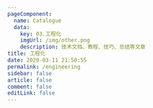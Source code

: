 ```yaml
---
pageComponent: 
  name: Catalogue
  data: 
    key: 03.工程化
    imgUrl: /img/other.png
    description: 技术文档、教程、技巧、总结等文章
title: 工程化
date: 2020-03-11 21:50:55
permalink: /engineering
sidebar: false
article: false
comment: false
editLink: false
---
```

